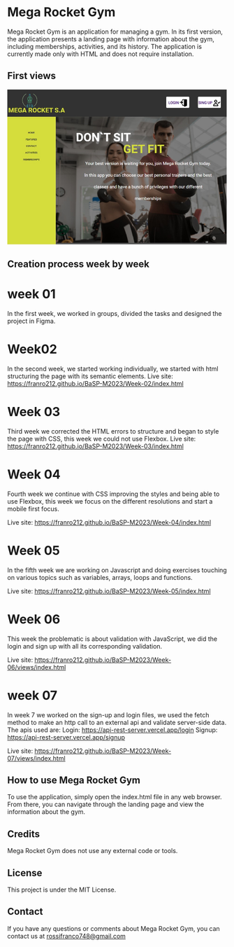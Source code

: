 # Mega Rocket Gym

Mega Rocket Gym is an application for managing a gym. In its first version, the application presents a landing page with information about the gym, including memberships, activities, and its history. The application is currently made only with HTML and does not require installation.


## First views

<img src="./assets/image/vew-landing.jpg" alt="landing page">

## Creation process week by week

# week 01
In the first week, we worked in groups, divided the tasks and designed the project in Figma.
# Week02
In the second week, we started working individually, we started with html structuring the page with its semantic elements.
Live site: https://franro212.github.io/BaSP-M2023/Week-02/index.html
# Week 03
Third week we corrected the HTML errors to structure and began to style the page with CSS, this week we could not use Flexbox.
Live site: https://franro212.github.io/BaSP-M2023/Week-03/index.html
# Week 04
Fourth week we continue with CSS improving the styles and being able to use Flexbox, this week we focus on the different resolutions and start a mobile first focus.

Live site: https://franro212.github.io/BaSP-M2023/Week-04/index.html
# Week 05
In the fifth week we are working on Javascript and doing exercises touching on various topics such as variables, arrays, loops and functions.

Live site: https://franro212.github.io/BaSP-M2023/Week-05/index.html
# Week 06
This week the problematic is about validation with JavaScript, we did the login and sign up with all its corresponding validation.

Live site: https://franro212.github.io/BaSP-M2023/Week-06/views/index.html
# week 07
In week 7 we worked on the sign-up and login files, we used the fetch method to make an http call to an external api and validate server-side data.
The apis used are:
Login: https://api-rest-server.vercel.app/login
Signup: https://api-rest-server.vercel.app/signup

Live site: https://franro212.github.io/BaSP-M2023/Week-07/views/index.html

## How to use Mega Rocket Gym

To use the application, simply open the index.html file in any web browser. From there, you can navigate through the landing page and view the information about the gym.

## Credits

Mega Rocket Gym does not use any external code or tools.

## License

This project is under the MIT License.

## Contact

If you have any questions or comments about Mega Rocket Gym, you can contact us at rossifranco748@gmail.com
